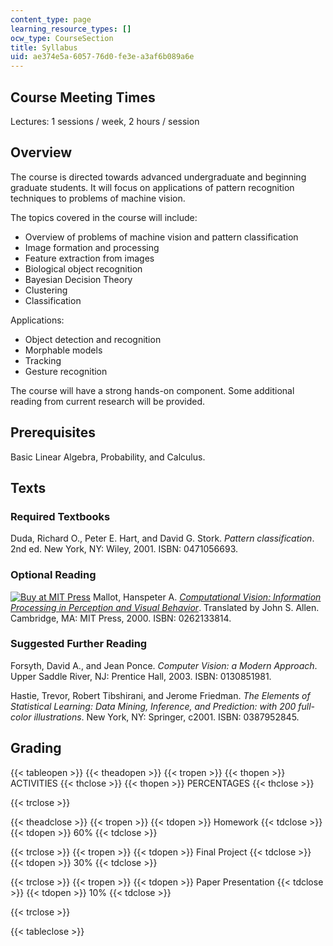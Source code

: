 ```yaml
---
content_type: page
learning_resource_types: []
ocw_type: CourseSection
title: Syllabus
uid: ae374e5a-6057-76d0-fe3e-a3af6b089a6e
---
```


Course Meeting Times
--------------------

Lectures: 1 sessions / week, 2 hours / session

Overview
--------

The course is directed towards advanced undergraduate and beginning graduate students. It will focus on applications of pattern recognition techniques to problems of machine vision.

The topics covered in the course will include:

*   Overview of problems of machine vision and pattern classification
*   Image formation and processing
*   Feature extraction from images
*   Biological object recognition
*   Bayesian Decision Theory
*   Clustering
*   Classification

Applications:

*   Object detection and recognition
*   Morphable models
*   Tracking
*   Gesture recognition

The course will have a strong hands-on component. Some additional reading from current research will be provided.

Prerequisites
-------------

Basic Linear Algebra, Probability, and Calculus.

Texts
-----

### Required Textbooks

Duda, Richard O., Peter E. Hart, and David G. Stork. _Pattern classification_. 2nd ed. New York, NY: Wiley, 2001. ISBN: 0471056693.

### Optional Reading

[![Buy at MIT Press](/images/mp_logo.gif)](https://mitpress.mit.edu/books/computational-vision) Mallot, Hanspeter A. [_Computational Vision: Information Processing in Perception and Visual Behavior_](https://mitpress.mit.edu/books/computational-vision). Translated by John S. Allen. Cambridge, MA: MIT Press, 2000. ISBN: 0262133814.

### Suggested Further Reading

Forsyth, David A., and Jean Ponce. _Computer Vision: a Modern Approach_. Upper Saddle River, NJ: Prentice Hall, 2003. ISBN: 0130851981.

Hastie, Trevor, Robert Tibshirani, and Jerome Friedman. _The Elements of Statistical Learning: Data Mining, Inference, and Prediction: with 200 full-color illustrations_. New York, NY: Springer, c2001. ISBN: 0387952845.

Grading
-------

{{< tableopen >}}
{{< theadopen >}}
{{< tropen >}}
{{< thopen >}}
ACTIVITIES
{{< thclose >}}
{{< thopen >}}
PERCENTAGES
{{< thclose >}}

{{< trclose >}}

{{< theadclose >}}
{{< tropen >}}
{{< tdopen >}}
Homework
{{< tdclose >}}
{{< tdopen >}}
60%
{{< tdclose >}}

{{< trclose >}}
{{< tropen >}}
{{< tdopen >}}
Final Project
{{< tdclose >}}
{{< tdopen >}}
30%
{{< tdclose >}}

{{< trclose >}}
{{< tropen >}}
{{< tdopen >}}
Paper Presentation
{{< tdclose >}}
{{< tdopen >}}
10%
{{< tdclose >}}

{{< trclose >}}

{{< tableclose >}}
